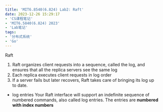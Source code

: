 ```yaml
---
title: 'MIT6.8540(6.824) Lab2: Raft'
date: 2023-12-26 15:29:17
- 'CS课程笔记'
- 'MIT6.5840(6.824) 2023'
- 'Lab笔记'
tags:
- '分布式系统'
- 'Go'
---
```

Raft
1. Raft organizes client requests into a sequence, called the log, and ensures that all the replica servers see the same log
2. Each replica executes client requests in log order
3. If a server fails but later recovers, Raft takes care of bringing its log up to date. 

- log entries
  Your Raft interface will support an indefinite sequence of numbered commands, also called log entries. The entries are **numbered with index numbers**